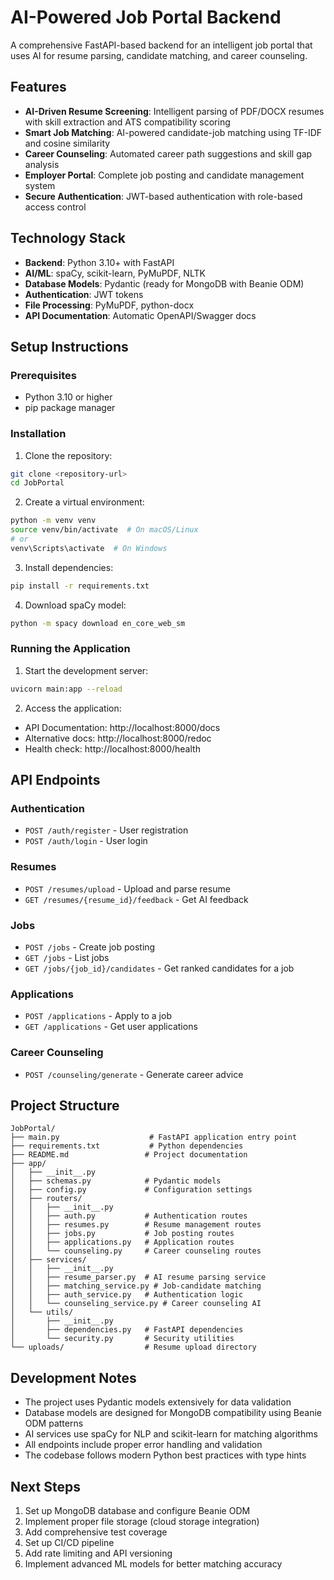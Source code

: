 # AI-Powered Job Portal Backend

A comprehensive FastAPI-based backend for an intelligent job portal that uses AI for resume parsing, candidate matching, and career counseling.

## Features

- **AI-Driven Resume Screening**: Intelligent parsing of PDF/DOCX resumes with skill extraction and ATS compatibility scoring
- **Smart Job Matching**: AI-powered candidate-job matching using TF-IDF and cosine similarity
- **Career Counseling**: Automated career path suggestions and skill gap analysis
- **Employer Portal**: Complete job posting and candidate management system
- **Secure Authentication**: JWT-based authentication with role-based access control

## Technology Stack

- **Backend**: Python 3.10+ with FastAPI
- **AI/ML**: spaCy, scikit-learn, PyMuPDF, NLTK
- **Database Models**: Pydantic (ready for MongoDB with Beanie ODM)
- **Authentication**: JWT tokens
- **File Processing**: PyMuPDF, python-docx
- **API Documentation**: Automatic OpenAPI/Swagger docs

## Setup Instructions

### Prerequisites
- Python 3.10 or higher
- pip package manager

### Installation

1. Clone the repository:
```bash
git clone <repository-url>
cd JobPortal
```

2. Create a virtual environment:
```bash
python -m venv venv
source venv/bin/activate  # On macOS/Linux
# or
venv\Scripts\activate  # On Windows
```

3. Install dependencies:
```bash
pip install -r requirements.txt
```

4. Download spaCy model:
```bash
python -m spacy download en_core_web_sm
```

### Running the Application

1. Start the development server:
```bash
uvicorn main:app --reload
```

2. Access the application:
- API Documentation: http://localhost:8000/docs
- Alternative docs: http://localhost:8000/redoc
- Health check: http://localhost:8000/health

## API Endpoints

### Authentication
- `POST /auth/register` - User registration
- `POST /auth/login` - User login

### Resumes
- `POST /resumes/upload` - Upload and parse resume
- `GET /resumes/{resume_id}/feedback` - Get AI feedback

### Jobs
- `POST /jobs` - Create job posting
- `GET /jobs` - List jobs
- `GET /jobs/{job_id}/candidates` - Get ranked candidates for a job

### Applications
- `POST /applications` - Apply to a job
- `GET /applications` - Get user applications

### Career Counseling
- `POST /counseling/generate` - Generate career advice

## Project Structure

```
JobPortal/
├── main.py                    # FastAPI application entry point
├── requirements.txt           # Python dependencies
├── README.md                 # Project documentation
├── app/
│   ├── __init__.py
│   ├── schemas.py            # Pydantic models
│   ├── config.py             # Configuration settings
│   ├── routers/
│   │   ├── __init__.py
│   │   ├── auth.py           # Authentication routes
│   │   ├── resumes.py        # Resume management routes
│   │   ├── jobs.py           # Job posting routes
│   │   ├── applications.py   # Application routes
│   │   └── counseling.py     # Career counseling routes
│   ├── services/
│   │   ├── __init__.py
│   │   ├── resume_parser.py  # AI resume parsing service
│   │   ├── matching_service.py # Job-candidate matching
│   │   ├── auth_service.py   # Authentication logic
│   │   └── counseling_service.py # Career counseling AI
│   └── utils/
│       ├── __init__.py
│       ├── dependencies.py   # FastAPI dependencies
│       └── security.py       # Security utilities
└── uploads/                  # Resume upload directory
```

## Development Notes

- The project uses Pydantic models extensively for data validation
- Database models are designed for MongoDB compatibility using Beanie ODM patterns
- AI services use spaCy for NLP and scikit-learn for matching algorithms
- All endpoints include proper error handling and validation
- The codebase follows modern Python best practices with type hints

## Next Steps

1. Set up MongoDB database and configure Beanie ODM
2. Implement proper file storage (cloud storage integration)
3. Add comprehensive test coverage
4. Set up CI/CD pipeline
5. Add rate limiting and API versioning
6. Implement advanced ML models for better matching accuracy
